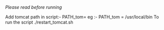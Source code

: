 *Please read before running* 




Add tomcat path in script:-
PATH_tom=<path for tomcat>
eg :- PATH_tom = /usr/local/bin
  To run the script
  ./restart_tomcat.sh
